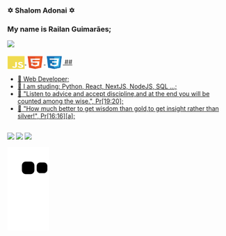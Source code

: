 ### ✡︎ Shalom Adonai ✡︎
### My name is Railan Guimarães;
<div>
  <a href="https://github.com/RailanC">
  <img height="180em" src="https://github-readme-stats.vercel.app/api?username=RailanC&show_icons=true&theme=radical&include_all_commits=true&count_private=true"/>
  <!-- <img height="180em" src="https://github-readme-stats.vercel.app/api/top-langs/?username=RailanC&layout=compact&langs_count=7&theme=radical"/> -->
</div>

<div style="display: inline_block"><br>
  <img align="center" alt="Rai-Js" height="30" width="40" src="https://raw.githubusercontent.com/devicons/devicon/master/icons/javascript/javascript-plain.svg">
  <img align="center" alt="Rai-HTML" height="30" width="40" src="https://raw.githubusercontent.com/devicons/devicon/master/icons/html5/html5-original.svg">
  <img align="center" alt="Rai-CSS" height="30" width="40" src="https://raw.githubusercontent.com/devicons/devicon/master/icons/css3/css3-original.svg">  
##

- 🔭 Web Developer;
- 🌱 I am studing: Python, React, NextJS, NodeJS, SQL ...;
- 💬 "Listen to advice and accept discipline,and at the end you will be counted among the wise.", Pr[19:20];
- 💬 "How much better to get wisdom than gold,to get insight rather than silver!", Pr[16:16][a];
##

<div> 
  <a href = "mailto:railansouzaguimaraes@gmail.com"><img src="https://img.shields.io/badge/-Gmail-%23333?style=for-the-badge&logo=gmail&logoColor=white" target="_blank"></a>
  <a href="https://www.linkedin.com/in/railan-guimar%C3%A3es-2601041bb/" target="_blank"><img src="https://img.shields.io/badge/-LinkedIn-%230077B5?style=for-the-badge&logo=linkedin&logoColor=white" target="_blank"></a>
  <a href="https://www.hackerrank.com/inglesrsg" target="_blank"><img src="https://hrcdn.net/fcore/assets/brand/logo-new-white-green-a5cb16e0ae.svg" height="27em"  target="_blank"></a>
  
  ![Snake animation](https://github.com/RailanC/RailanC/blob/output/github-contribution-grid-snake.svg)
</div>
